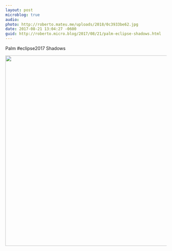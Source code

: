 ```yaml
---
layout: post
microblog: true
audio: 
photo: http://roberto.mateu.me/uploads/2018/0c3933be62.jpg
date: 2017-08-21 13:04:27 -0600
guid: http://roberto.micro.blog/2017/08/21/palm-eclipse-shadows.html
---
```

Palm #eclipse2017 Shadows

<img src="http://roberto.mateu.me/uploads/2018/0c3933be62.jpg" width="600" height="596" />
